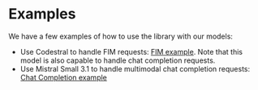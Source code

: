 # Examples

We have a few examples of how to use the library with our models:

- Use Codestral to handle FIM requests: [FIM example](./codestral_fim.md). Note that this model is also capable to handle chat completion requests.
- Use Mistral Small 3.1 to handle multimodal chat completion requests: [Chat Completion example](./small_3.1_chat_completion.md)
